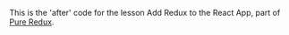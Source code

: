 This is the 'after' code for the lesson Add Redux to the React App, part of [Pure Redux](https://daveceddia.com/pure-redux/).
